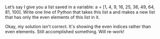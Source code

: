 Let’s say I give you a list saved in a variable: a = [1, 4, 9, 16, 25, 36, 49, 64, 81, 100].
Write one line of Python that takes this list a and makes a new list that has
only the even elements of this list in it.


Okay, my solution isn't correct. It's showing the even indices rather than even
elements. Still accomplished something. Will re-work!
